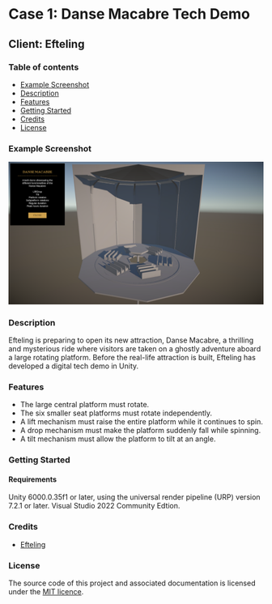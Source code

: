 # Case 1: Danse Macabre Tech Demo
## Client: Efteling

### Table of contents
- [Example Screenshot](#example-screenshot)
- [Description](#description)
- [Features](#features)
- [Getting Started](#getting-started)
- [Credits](#credits)
- [License](#license) 

### Example Screenshot
![alt text](Assets/Images/dansemacabre-screencap-01.png)
    
### Description
Efteling is preparing to open its new attraction, Danse Macabre, a thrilling and mysterious ride where visitors are taken on a ghostly adventure aboard a large rotating platform. Before the real-life attraction is built, Efteling has developed a digital tech demo in Unity.

### Features
- The large central platform must rotate.
- The six smaller seat platforms must rotate independently.
- A lift mechanism must raise the entire platform while it continues to spin.
- A drop mechanism must make the platform suddenly fall while spinning.
- A tilt mechanism must allow the platform to tilt at an angle.

### Getting Started
#### Requirements
Unity 6000.0.35f1 or later, using the universal render pipeline (URP) version 7.2.1 or later.
Visual Studio 2022 Community Edtion.

### Credits
- [Efteling](https://www.efteling.com/nl) 

### License
The source code of this project and associated documentation is licensed under the [MIT licence](https://choosealicense.com/licenses/mit/).
